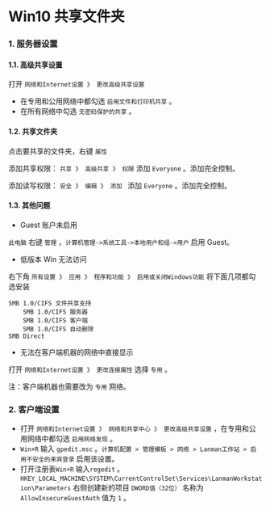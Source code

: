 # Win10 共享文件夹

### 1. 服务器设置

#### 1.1. 高级共享设置

打开 `网络和Internet设置 》 更改高级共享设置`

- 在专用和公用网络中都勾选 `启用文件和打印机共享` 。
- 在所有网络中勾选 `无密码保护的共享` 。

#### 1.2. 共享文件夹

点击要共享的文件夹，右键 `属性`

添加共享权限： `共享 》 高级共享 》 权限` 添加 `Everyone` 。添加完全控制。

添加读写权限： `安全 》 编辑 》 添加 ` 添加 `Everyone` 。添加完全控制。

#### 1.3. 其他问题

- Guest 账户未启用

`此电脑` 右键 `管理` ，`计算机管理->系统工具->本地用户和组->用户` 启用 Guest。

- 低版本 Win 无法访问

右下角 `所有设置 》 应用 》 程序和功能 》 启用或关闭Windows功能` 将下面几项都勾选安装

```
SMB 1.0/CIFS 文件共享支持
    SMB 1.0/CIFS 服务器
    SMB 1.0/CIFS 客户端
    SMB 1.0/CIFS 自动删除
SMB Direct
```

- 无法在客户端机器的网络中直接显示

打开 `网络和Internet设置 》 更改连接属性` 选择 `专用` 。

注：客户端机器也需要改为 `专用` 网络。

### 2. 客户端设置

- 打开 `网络和Internet设置 》 网络和共享中心 》 更改高级共享设置` ，在专用和公用网络中都勾选 `启用网络发现` 。
- `Win+R` 输入 `gpedit.msc` 。`计算机配置 > 管理模板 > 网络 > Lanman工作站 > 启用不安全的来宾登录` 启用该设置。
- 打开注册表`Win+R` 输入`regedit` 。 `HKEY_LOCAL_MACHINE\SYSTEM\CurrentControlSet\Services\LanmanWorkstation\Parameters` 右侧创建新的项目 `DWORD值（32位）` 名称为 `AllowInsecureGuestAuth` 值为 `1` 。
